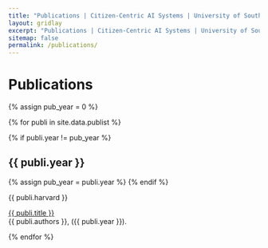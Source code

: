 ```yaml
---
title: "Publications | Citizen-Centric AI Systems | University of Southampton"
layout: gridlay
excerpt: "Publications | Citizen-Centric AI Systems | University of Southampton"
sitemap: false
permalink: /publications/
---
```


# Publications

<!-- ## Highlights

(For a full list see [below](#full-list) or go to [Google Scholar](https://scholar.google.com/citations?user=I8dpTJMAAAAJ&hl=en).

{% assign number_printed = 0 %}
{% for publi in site.data.publist %}

{% assign even_odd = number_printed | modulo: 2 %}
{% if publi.highlight == 1 %}

{% if even_odd == 0 %}

<div class="row">
{% endif %}

<div class="col-sm-6 clearfix">
 <div class="well">
  <pubtit>{{ publi.title }}</pubtit>
  <img src="{{ site.url }}{{ site.baseurl }}/images/pubpic/{{ publi.image }}" class="img-responsive" width="33%" style="float: left" />
  <p>{{ publi.description }}</p>
  <p><em>{{ publi.authors }}</em></p>
  <p><strong><a href="{{ publi.link.url }}">{{ publi.link.display }}</a></strong></p>
  <p class="text-danger"><strong> {{ publi.news1 }}</strong></p>
  <p> {{ publi.news2 }}</p>
 </div>
</div>

{% assign number_printed = number_printed | plus: 1 %}

{% if even_odd == 1 %}

</div>
{% endif %}

{% endif %}
{% endfor %}

{% assign even_odd = number_printed | modulo: 2 %}
{% if even_odd == 1 %}

</div>
{% endif %}

<p> &nbsp; </p>

## Full List -->

{% assign pub_year = 0 %}

{% for publi in site.data.publist %}

{% if publi.year != pub_year %}
## {{ publi.year }}
{% assign pub_year = publi.year %}
{% endif %}

{{ publi.harvard }}

<a href="{{ publi.link.url }}">{{ publi.title }}</a><br />
{{ publi.authors }}, ({{ publi.year }}). <!-- <em>{{}}</em><br /><a href="{{ publi.link.url }}">{{ publi.link.display }}</a> -->

{% endfor %}
